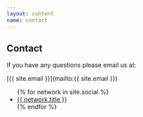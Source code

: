 ```yaml
---
layout: content
name: contact
---
```

## Contact

If you have any questions please email us at:

[{{ site.email }}](mailto:{{ site.email }})

<ul class="list-inline banner-social-buttons">
    {% for network in site.social %}
    <li>
        <a href="{{ network.url }}" class="btn btn-default btn-lg"><i class="fa fa-{{ network.title }} fa-fw"></i> <span class="network-name">{{ network.title }}</span></a>
    </li>
    {% endfor %}
